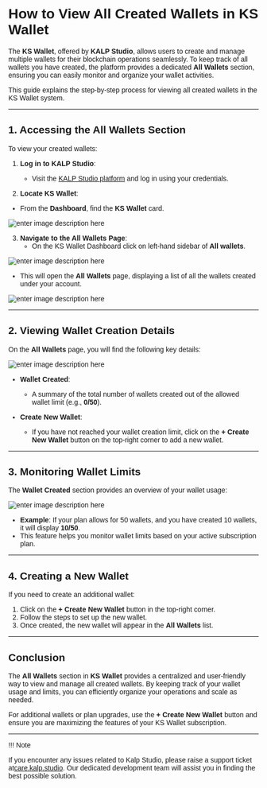 <style>  body { font-family: "Source Sans 3", sans-serif!important; }</style>

<link  href="https://fonts.googleapis.com/css2?family=Source+Sans+3:ital,wght@0,200..900;1,200..900&display=swap"  rel="stylesheet">  <link  rel="stylesheet"  href="https://fonts.googleapis.com/icon?family=Material+Icons">

# **How to View All Created Wallets in KS Wallet**

The **KS Wallet**, offered by **KALP Studio**, allows users to create and manage multiple wallets for their blockchain operations seamlessly. To keep track of all wallets you have created, the platform provides a dedicated **All Wallets** section, ensuring you can easily monitor and organize your wallet activities.

This guide explains the step-by-step process for viewing all created wallets in the KS Wallet system.

---

## **1. Accessing the All Wallets Section**

To view your created wallets:

1. **Log in to KALP Studio**:  
   - Visit the [KALP Studio platform](#https://accounts.kalp.studio/login) and log in using your credentials.

2.  **Locate KS Wallet**:

- From the **Dashboard**, find the **KS Wallet** card.

![enter image description here](https://doc-images-kalp-studio.s3.ap-south-1.amazonaws.com/KS+Wallet/8.png)

3. **Navigate to the All Wallets Page**:  
   - On the KS Wallet Dashboard click on left-hand sidebar of **All wallets**.  

![enter image description here](https://doc-images-kalp-studio.s3.ap-south-1.amazonaws.com/KS+Wallet/9.png)

   - This will open the **All Wallets** page, displaying a list of all the wallets created under your account.

![enter image description here](https://doc-images-kalp-studio.s3.ap-south-1.amazonaws.com/KS+Wallet/11.png)


---

## **2. Viewing Wallet Creation Details**

On the **All Wallets** page, you will find the following key details:

![enter image description here](https://doc-images-kalp-studio.s3.ap-south-1.amazonaws.com/KS+Wallet/11.png)


- **Wallet Created**:  
   - A summary of the total number of wallets created out of the allowed wallet limit (e.g., **0/50**).  

- **Create New Wallet**:  
   - If you have not reached your wallet creation limit, click on the **+ Create New Wallet** button on the top-right corner to add a new wallet.

---

## **3. Monitoring Wallet Limits**

The **Wallet Created** section provides an overview of your wallet usage:

![enter image description here](https://doc-images-kalp-studio.s3.ap-south-1.amazonaws.com/KS+Wallet/11.png)


- **Example**: If your plan allows for 50 wallets, and you have created 10 wallets, it will display **10/50**.  
- This feature helps you monitor wallet limits based on your active subscription plan.  

---

## **4. Creating a New Wallet**

If you need to create an additional wallet:

1. Click on the **+ Create New Wallet** button in the top-right corner.  
2. Follow the steps to set up the new wallet.  
3. Once created, the new wallet will appear in the **All Wallets** list.

---

## **Conclusion**

The **All Wallets** section in **KS Wallet** provides a centralized and user-friendly way to view and manage all created wallets. By keeping track of your wallet usage and limits, you can efficiently organize your operations and scale as needed.

For additional wallets or plan upgrades, use the **+ Create New Wallet** button and ensure you are maximizing the features of your KS Wallet subscription.

---

!!! Note

   If you encounter any issues related to Kalp Studio, please raise a support ticket at[care.kalp.studio](mailto:care.kalp.studio). Our dedicated development team will assist you in finding the best possible solution.